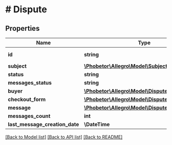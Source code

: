 # # Dispute

## Properties

Name | Type | Description | Notes
------------ | ------------- | ------------- | -------------
**id** | **string** | Identifier of the dispute |
**subject** | [**\Phobetor\Allegro\Model\Subject**](Subject.md) |  |
**status** | **string** |  |
**messages_status** | **string** |  |
**buyer** | [**\Phobetor\Allegro\Model\DisputeUser**](DisputeUser.md) |  |
**checkout_form** | [**\Phobetor\Allegro\Model\DisputeCheckoutForm**](DisputeCheckoutForm.md) |  |
**message** | [**\Phobetor\Allegro\Model\DisputeFirstMessage**](DisputeFirstMessage.md) |  |
**messages_count** | **int** |  |
**last_message_creation_date** | **\DateTime** |  |

[[Back to Model list]](../../README.md#models) [[Back to API list]](../../README.md#endpoints) [[Back to README]](../../README.md)
